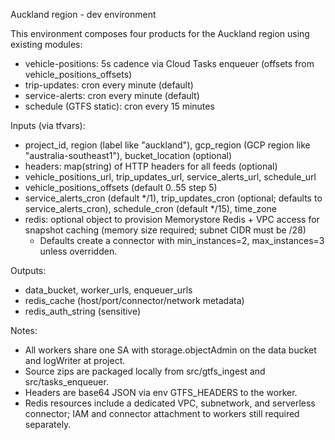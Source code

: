 Auckland region - dev environment

This environment composes four products for the Auckland region using existing modules:
- vehicle-positions: 5s cadence via Cloud Tasks enqueuer (offsets from vehicle_positions_offsets)
- trip-updates: cron every minute (default)
- service-alerts: cron every minute (default)
- schedule (GTFS static): cron every 15 minutes

Inputs (via tfvars):
- project_id, region (label like "auckland"), gcp_region (GCP region like "australia-southeast1"), bucket_location (optional)
- headers: map(string) of HTTP headers for all feeds (optional)
- vehicle_positions_url, trip_updates_url, service_alerts_url, schedule_url
- vehicle_positions_offsets (default 0..55 step 5)
- service_alerts_cron (default */1), trip_updates_cron (optional; defaults to service_alerts_cron), schedule_cron (default */15), time_zone
- redis: optional object to provision Memorystore Redis + VPC access for snapshot caching (memory size required; subnet CIDR must be /28)
  - Defaults create a connector with min_instances=2, max_instances=3 unless overridden.

Outputs:

- data_bucket, worker_urls, enqueuer_urls
- redis_cache (host/port/connector/network metadata)
- redis_auth_string (sensitive)

Notes:

- All workers share one SA with storage.objectAdmin on the data bucket and logWriter at project.
- Source zips are packaged locally from src/gtfs_ingest and src/tasks_enqueuer.
- Headers are base64 JSON via env GTFS_HEADERS to the worker.
- Redis resources include a dedicated VPC, subnetwork, and serverless connector; IAM and connector attachment to workers still required separately.
